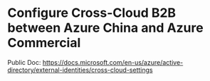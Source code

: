 # Configure Cross-Cloud B2B between Azure China and Azure Commercial

Public Doc: https://docs.microsoft.com/en-us/azure/active-directory/external-identities/cross-cloud-settings
